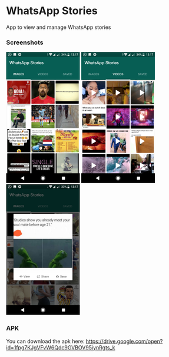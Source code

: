 # WhatsApp Stories

App to view and manage WhatsApp stories

### Screenshots
<img src="screenshots/one.png" width="200">    <img src="screenshots/two.png" width="200">
<img src="screenshots/three.png" width="200">

### APK
You can download the apk here: https://drive.google.com/open?id=1fpg7KJgVFvW6Qdc9GVBOV95iynRgts_k
